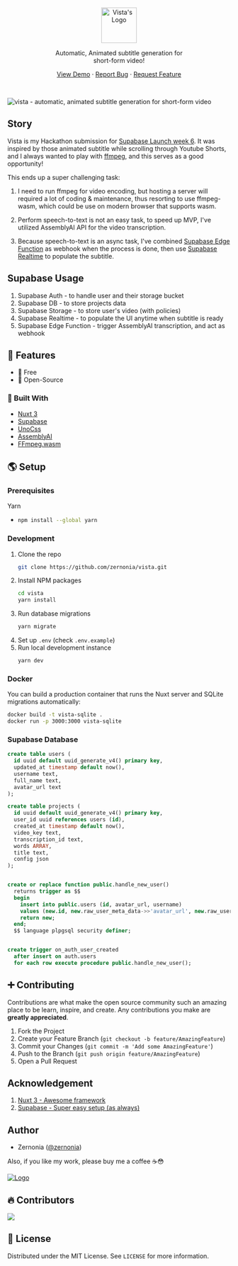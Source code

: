 <br />
<p align="center">
  <a href="https://github.com/zernonia/vista">
    <img src="public/logo.svg" alt="Vista's Logo" width="80">
  </a>
  <br />

  <p align="center">
    Automatic, Animated subtitle generation for<br> short-form video! 
  </p>

  <p align="center"> 
    <a href="https://www.vistaeditor.com/">View Demo</a>
    ·
    <a href="https://github.com/zernonia/vista/issues">Report Bug</a>
    ·
    <a href="https://github.com/zernonia/vista/issues">Request Feature</a>
  </p>
</p>

<br/>

![vista - automatic, animated subtitle generation for short-form video](public/og.png)

## Story

Vista is my Hackathon submission for [Supabase Launch week 6](https://supabase.com/launch-week). It was inspired by those animated subtitle while scrolling through Youtube Shorts, and I always wanted to play with [ffmpeg](https://ffmpeg.org/), and this serves as a good opportunity!

This ends up a super challenging task:

1. I need to run ffmpeg for video encoding, but hosting a server will required a lot of coding & maintenance, thus resorting to use ffmpeg-wasm, which could be use on modern browser that supports wasm.

2. Perform speech-to-text is not an easy task, to speed up MVP, I've utilized AssemblyAI API for the video transcription.

3. Because speech-to-text is an async task, I've combined [Supabase Edge Function](https://github.com/zernonia/vista/tree/main/supabase/functions/transcribe-webhook) as webhook when the process is done, then use [Supabase Realtime](https://github.com/zernonia/vista/blob/main/pages/v/%5Bid%5D.vue#L8) to populate the subtitle.

## Supabase Usage

1. Supabase Auth - to handle user and their storage bucket
2. Supabase DB - to store projects data
3. Supabase Storage - to store user's video (with policies)
4. Supabase Realtime - to populate the UI anytime when subtitle is ready
5. Supabase Edge Function - trigger AssemblyAI transcription, and act as webhook

## 🚀 Features

- 🤩 Free
- 📖 Open-Source

### 🔨 Built With

- [Nuxt 3](https://v3.nuxtjs.org/)
- [Supabase](https://supabase.com)
- [UnoCss](https://uno.antfu.me/)
- [AssemblyAI](https://www.assemblyai.com/)
- [FFmpeg.wasm](https://ffmpegwasm.netlify.app/)

## 🌎 Setup

### Prerequisites

Yarn

- ```sh
  npm install --global yarn
  ```

### Development

1. Clone the repo
   ```sh
   git clone https://github.com/zernonia/vista.git
   ```
2. Install NPM packages
   ```sh
   cd vista
   yarn install
   ```
3. Run database migrations
   ```sh
   yarn migrate
   ```
4. Set up `.env` (check `.env.example`)
5. Run local development instance
   ```sh
   yarn dev
   ```

### Docker

You can build a production container that runs the Nuxt server and SQLite migrations automatically:

```sh
docker build -t vista-sqlite .
docker run -p 3000:3000 vista-sqlite
```

### Supabase Database

```sql
create table users (
  id uuid default uuid_generate_v4() primary key,
  updated_at timestamp default now(),
  username text,
  full_name text,
  avatar_url text
);

create table projects (
  id uuid default uuid_generate_v4() primary key,
  user_id uuid references users (id),
  created_at timestamp default now(),
  video_key text,
  transcription_id text,
  words ARRAY,
  title text,
  config json
);


create or replace function public.handle_new_user()
  returns trigger as $$
  begin
    insert into public.users (id, avatar_url, username)
    values (new.id, new.raw_user_meta_data->>'avatar_url', new.raw_user_meta_data->>'user_name';
    return new;
  end;
  $$ language plpgsql security definer;


create trigger on_auth_user_created
  after insert on auth.users
  for each row execute procedure public.handle_new_user();
```

## ➕ Contributing

Contributions are what make the open source community such an amazing place to be learn, inspire, and create. Any contributions you make are **greatly appreciated**.

1. Fork the Project
2. Create your Feature Branch (`git checkout -b feature/AmazingFeature`)
3. Commit your Changes (`git commit -m 'Add some AmazingFeature'`)
4. Push to the Branch (`git push origin feature/AmazingFeature`)
5. Open a Pull Request

## Acknowledgement

1. [Nuxt 3 - Awesome framework](https://v3.nuxtjs.org/)
1. [Supabase - Super easy setup (as always)](https://supabase.com)

## Author

- Zernonia ([@zernonia](https://twitter.com/zernonia))

Also, if you like my work, please buy me a coffee ☕😳

<a href="https://www.buymeacoffee.com/zernonia" target="_blank">
    <img src="https://www.buymeacoffee.com/assets/img/custom_images/yellow_img.png" alt="Logo" >
  </a>

## 🔥 Contributors

<a href="https://github.com/zernonia/vista/graphs/contributors">
  <img src="https://contrib.rocks/image?repo=zernonia/vista" />
</a>

## 📜 License

Distributed under the MIT License. See `LICENSE` for more information.
